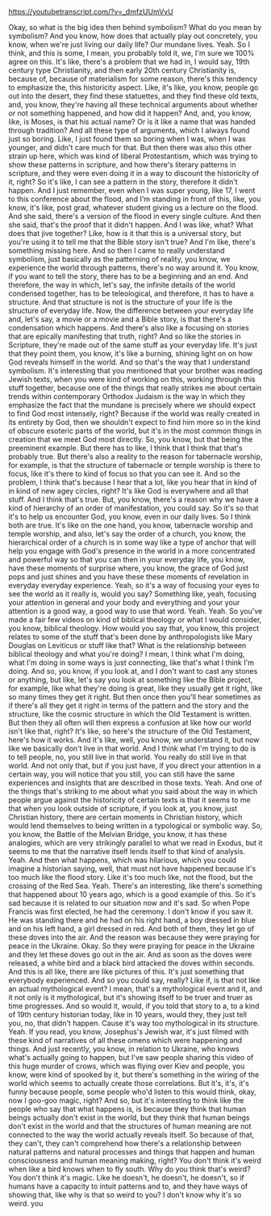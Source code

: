https://youtubetranscript.com/?v=_dmfzUUmVvU

 Okay, so what is the big idea then behind symbolism? What do you mean by symbolism? And you know, how does that actually play out concretely, you know, when we're just living our daily life? Our mundane lives. Yeah. So I think, and this is some, I mean, you probably told it, we, I'm sure we 100% agree on this. It's like, there's a problem that we had in, I would say, 19th century type Christianity, and then early 20th century Christianity is, because of, because of materialism for some reason, there's this tendency to emphasize the, this historicity aspect. Like, it's like, you know, people go out into the desert, they find these statuettes, and they find these old texts, and, you know, they're having all these technical arguments about whether or not something happened, and how did it happen? And, and, you know, like, is Moses, is that his actual name? Or is it like a name that was handed through tradition? And all these type of arguments, which I always found just so boring. Like, I just found them so boring when I was, when I was younger, and didn't care much for that. But then there was also this other strain up here, which was kind of liberal Protestantism, which was trying to show these patterns in scripture, and how there's literary patterns in scripture, and they were even doing it in a way to discount the historicity of it, right? So it's like, I can see a pattern in the story, therefore it didn't happen. And I just remember, even when I was super young, like 17, I went to this conference about the flood, and I'm standing in front of this, like, you know, it's like, post grad, whatever student giving us a lecture on the flood. And she said, there's a version of the flood in every single culture. And then she said, that's the proof that it didn't happen. And I was like, what? What does that jive together? Like, how is it that this is a universal story, but you're using it to tell me that the Bible story isn't true? And I'm like, there's something missing here. And so then I came to really understand symbolism, just basically as the patterning of reality, you know, we experience the world through patterns, there's no way around it. You know, if you want to tell the story, there has to be a beginning and an end. And therefore, the way in which, let's say, the infinite details of the world condensed together, has to be teleological, and therefore, it has to have a structure. And that structure is not is the structure of your life is the structure of everyday life. Now, the difference between your everyday life and, let's say, a movie or a movie and a Bible story, is that there's a condensation which happens. And there's also like a focusing on stories that are epically manifesting that truth, right? And so like the stories in Scripture, they're made out of the same stuff as your everyday life. It's just that they point them, you know, it's like a burning, shining light on on how God reveals himself in the world. And so that's the way that I understand symbolism. It's interesting that you mentioned that your brother was reading Jewish texts, when you were kind of working on this, working through this stuff together, because one of the things that really strikes me about certain trends within contemporary Orthodox Judaism is the way in which they emphasize the fact that the mundane is precisely where we should expect to find God most intensely, right? Because if the world was really created in its entirety by God, then we shouldn't expect to find him more so in the kind of obscure esoteric parts of the world, but it's in the most common things in creation that we meet God most directly. So, you know, but that being the preeminent example. But there has to like, I think that I think that that's probably true. But there's also a reality to the reason for tabernacle worship, for example, is that the structure of tabernacle or temple worship is there to focus, like it's there to kind of focus so that you can see it. And so the problem, I think that's because I hear that a lot, like you hear that in kind of in kind of new agey circles, right? It's like God is everywhere and all that stuff. And I think that's true. But, you know, there's a reason why we have a kind of hierarchy of an order of manifestation, you could say. So it's so that it's to help us encounter God, you know, even in our daily lives. So I think both are true. It's like on the one hand, you know, tabernacle worship and temple worship, and also, let's say the order of a church, you know, the hierarchical order of a church is in some way like a type of anchor that will help you engage with God's presence in the world in a more concentrated and powerful way so that you can then in your everyday life, you know, have these moments of surprise where, you know, the grace of God just pops and just shines and you have these these moments of revelation in everyday everyday experience. Yeah, so it's a way of focusing your eyes to see the world as it really is, would you say? Something like, yeah, focusing your attention in general and your body and everything and your your attention is a good way, a good way to use that word. Yeah. Yeah. So you've made a fair few videos on kind of biblical theology or what I would consider, you know, biblical theology. How would you say that, you know, this project relates to some of the stuff that's been done by anthropologists like Mary Douglas on Leviticus or stuff like that? What is the relationship between biblical theology and what you're doing? I mean, I think what I'm doing, what I'm doing in some ways is just connecting, like that's what I think I'm doing. And so, you know, if you look at, and I don't want to cast any stones or anything, but like, let's say you look at something like the Bible project, for example, like what they're doing is great, like they usually get it right, like so many times they get it right. But then once then you'll hear sometimes as if there's all they get it right in terms of the pattern and the story and the structure, like the cosmic structure in which the Old Testament is written. But then they all often will then express a confusion at like how our world isn't like that, right? It's like, so here's the structure of the Old Testament, here's how it works. And it's like, well, you know, we understand it, but now like we basically don't live in that world. And I think what I'm trying to do is to tell people, no, you still live in that world. You really do still live in that world. And not only that, but if you just have, if you direct your attention in a certain way, you will notice that you still, you can still have the same experiences and insights that are described in those texts. Yeah. And one of the things that's striking to me about what you said about the way in which people argue against the historicity of certain texts is that it seems to me that when you look outside of scripture, if you look at, you know, just Christian history, there are certain moments in Christian history, which would lend themselves to being written in a typological or symbolic way. So, you know, the Battle of the Melvian Bridge, you know, it has these analogies, which are very strikingly parallel to what we read in Exodus, but it seems to me that the narrative itself lends itself to that kind of analysis. Yeah. And then what happens, which was hilarious, which you could imagine a historian saying, well, that must not have happened because it's too much like the flood story. Like it's too much like, not the flood, but the crossing of the Red Sea. Yeah. There's an interesting, like there's something that happened about 10 years ago, which is a good example of this. So it's sad because it is related to our situation now and it's sad. So when Pope Francis was first elected, he had the ceremony. I don't know if you saw it. He was standing there and he had on his right hand, a boy dressed in blue and on his left hand, a girl dressed in red. And both of them, they let go of these doves into the air. And the reason was because they were praying for peace in the Ukraine. Okay. So they were praying for peace in the Ukraine and they let these doves go out in the air. And as soon as the doves were released, a white bird and a black bird attacked the doves within seconds. And this is all like, there are like pictures of this. It's just something that everybody experienced. And so you could say, really? Like if, is that not like an actual mythological event? I mean, that's a mythological event and it, and it not only is it mythological, but it's showing itself to be truer and truer as time progresses. And so would it, would, if you told that story to a, to a kind of 19th century historian today, like in 10 years, would they, they just tell you, no, that didn't happen. Cause it's way too mythological in its structure. Yeah. If you read, you know, Josephus's Jewish war, it's just filmed with these kind of narratives of all these omens which were happening and things. And just recently, you know, in relation to Ukraine, who knows what's actually going to happen, but I've saw people sharing this video of this huge murder of crows, which was flying over Kiev and people, you know, were kind of spooked by it, but there's something in the wiring of the world which seems to actually create those correlations. But it's, it's, it's funny because people, some people who'd listen to this would think, okay, now I goo-goo magic, right? And so, but it's interesting to think like the people who say that what happens is, is because they think that human beings actually don't exist in the world, but they think that human beings don't exist in the world and that the structures of human meaning are not connected to the way the world actually reveals itself. So because of that, they can't, they can't comprehend how there's a relationship between natural patterns and natural processes and things that happen and human consciousness and human meaning making, right? You don't think it's weird when like a bird knows when to fly south. Why do you think that's weird? You don't think it's magic. Like he doesn't, he doesn't, he doesn't, so if humans have a capacity to intuit patterns and to, and they have ways of showing that, like why is that so weird to you? I don't know why it's so weird. you